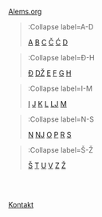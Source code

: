 [Alems.org](/)

> :Collapse label=A-D
>
> [A](/docs/a-d/a)
> [B](/docs/a-d/b)
> [C](/docs/a-d/c)
> [Č](/docs/a-d/cc)
> [Ć](/docs/a-d/ccc)
> [D](/docs/a-d/d)
>

> :Collapse label=Đ-H
>
> [Đ](/docs/dj-h/dj)
> [DŽ](/docs/dj-h/dz)
> [E](/docs/dj-h/e)
> [F](/docs/dj-h/f)
> [G](/docs/dj-h/g)
> [H](/docs/dj-h/h)
>

> :Collapse label=I-M
>
> [I](/docs/i-m/i)
> [J](/docs/i-m/j)
> [K](/docs/i-m/k)
> [L](/docs/i-m/l)
> [LJ](/docs/i-m/lj)
> [M](/docs/i-m/m)
>

> :Collapse label=N-S
>
> [N](/docs/n-s/n)
> [NJ](/docs/n-s/nj)
> [O](/docs/n-s/o)
> [P](/docs/n-s/p)
> [R](/docs/zargon/n-s/r)
> [S](/docs/zargon/n-s/s)
>

> :Collapse label=Š-Ž
>
> [Š](/docs/zargon/ss-zz/ss)
> [T](/docs/zargon/ss-zz/t)
> [U](/docs/zargon/ss-zz/u)
> [V](/docs/zargon/ss-zz/v)
> [Z](/docs/zargon/ss-zz/z)
> [Ž](/docs/zargon/ss-zz/zz)


<br><br>

[Kontakt](/kontakt)
